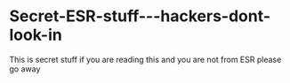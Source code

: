 # Secret-ESR-stuff---hackers-dont-look-in
This is secret stuff 
if you are reading this and you are not from ESR please go away
